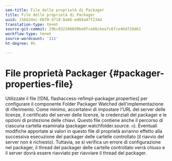 ```yaml
---
seo-title: File delle proprietà di Packager
title: File delle proprietà di Packager
uuid: 156624ec-66f0-4718-8a66-ed04a47f234d
translation-type: tm+mt
source-git-commit: 29bc8323460d9be0fce66cbea7c6fce46df20d61
workflow-type: tm+mt
source-wordcount: '111'
ht-degree: 0%

---
```



# File proprietà Packager {#packager-properties-file}

Utilizzate il file [!DNL flashaccess-refimpl-packager.properties] per configurare il componente Folder Packager Watched dell&#39;implementazione di riferimento. Come minimo, accertatevi di impostare l&#39;URL del server delle licenze, il certificato del server delle licenze, le credenziali del packager e le opzioni di protezione delle chiavi. Questo file contiene anche il percorso di ciascuna cartella esaminata (packager.watchfolder.source. `n`). Eventuali modifiche apportate ai valori in questo file di proprietà avranno effetto alla successiva esecuzione del packager delle cartelle controllato (il riavvio del server non è richiesto). Tuttavia, se si verifica un errore di configurazione nel packager, il thread del packager delle cartelle controllato verrà chiuso e il server dovrà essere riavviato per riavviare il thread del packager.
